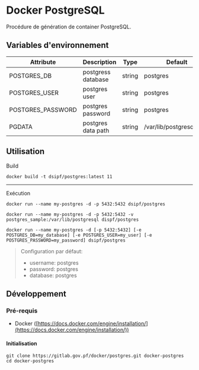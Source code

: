 # Docker PostgreSQL

Procédure de génération de container PostgreSQL.

## Variables d'environnement

Attribute        | Description | Type | Default
-----------------|-------------|------|--------
POSTGRES_DB | postgress database | string | postgres
POSTGRES_USER | postgres user | string | postgres
POSTGRES_PASSWORD | postgres password | string | postgres
PGDATA | postgres data path | string | /var/lib/postgresql/data

## Utilisation

Build

```
docker build -t dsipf/postgres:latest 11
```

--------------

Exécution

```
docker run --name my-postgres -d -p 5432:5432 dsipf/postgres
```

```
docker run --name my-postgres -d -p 5432:5432 -v postgres_sample:/var/lib/postgresql dispf/postgres
```

```
docker run --name my-postgres -d [-p 5432:5432] [-e POSTGRES_DB=my_database] [-e POSTGRES_USER=my_user] [-e POSTGRES_PASSWORD=my_password] dsipf/postgres
```

> Configuration par défaut: 
>  - username: postgres
>  - password: postgres
>  - database: postgres


## Développement

### Pré-requis

* Docker ([https://docs.docker.com/engine/installation/](https://docs.docker.com/engine/installation/))

#### Initialisation

```
git clone https://gitlab.gov.pf/docker/postgres.git docker-postgres
cd docker-postgres
```
